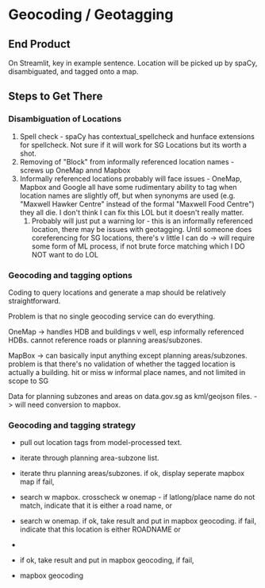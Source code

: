 # Geocoding / Geotagging

## End Product

On Streamlit, key in example sentence. Location will be picked up by spaCy, disambiguated, and tagged onto a map.

## Steps to Get There

### Disambiguation of Locations

1. Spell check - spaCy has contextual_spellcheck and hunface extensions for spellcheck. Not sure if it will work for SG Locations but its worth a shot.
2. Removing of "Block" from informally referenced location names - screws up OneMap annd Mapbox
3. Informally referenced locations probably will face issues - OneMap, Mapbox and Google all have some rudimentary ability to tag when location names are slightly off, but when synonyms are used (e.g. "Maxwell Hawker Centre" instead of the formal "Maxwell Food Centre") they all die. I don't think I can fix this LOL but it doesn't really matter.
   1. Probably will just put a warning lor - this is an informally referenced location, there may be issues with geotagging. Until someone does coreferencing for SG locations, there's v little I can do -> will require some form of ML process, if not brute force matching which I DO NOT want to do LOL

### Geocoding and tagging options

Coding to query locations and generate a map should be relatively straightforward.

Problem is that no single geocoding service can do everything.

OneMap -> handles HDB and buildings v well, esp informally referenced HDBs. cannot reference roads or planning areas/subzones.

MapBox -> can basically input anything except planning areas/subzones. problem is that there's no validation of whether the tagged location is actually a building. hit or miss w informal place names, and not limited in scope to SG

Data for planning subzones and areas on data.gov.sg as kml/geojson files. -> will need conversion to mapbox.

### Geocoding and tagging strategy

- pull out location tags from model-processed text.
- iterate through planning area-subzone list.

- iterate thru planning areas/subzones. if ok, display seperate mapbox map if fail,
- search w mapbox. crosscheck w onemap - if latlong/place name do not match, indicate that it is either a road name, or

- search w onemap. if ok, take result and put in mapbox geocoding. if fail, indicate that this location is either ROADNAME or
-
- if ok, take result and put in mapbox geocoding, if fail,
- mapbox geocoding
